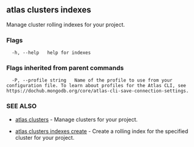 ## atlas clusters indexes

Manage cluster rolling indexes for your project.






### Flags

```
  -h, --help   help for indexes

```


### Flags inherited from parent commands

```
  -P, --profile string   Name of the profile to use from your configuration file. To learn about profiles for the Atlas CLI, see https://dochub.mongodb.org/core/atlas-cli-save-connection-settings.

```

### SEE ALSO


* [atlas clusters](atlas_clusters.md)	- Manage clusters for your project.

* [atlas clusters indexes create](atlas_clusters_indexes_create.md)	- Create a rolling index for the specified cluster for your project.



